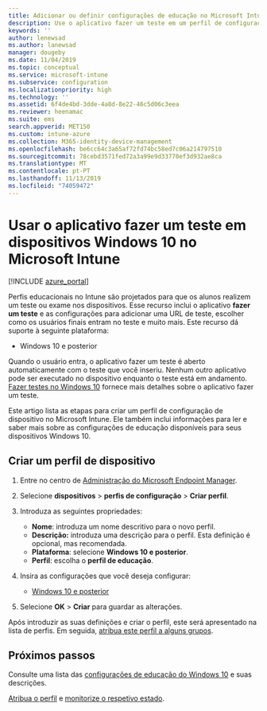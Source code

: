 ```yaml
---
title: Adicionar ou definir configurações de educação no Microsoft Intune-Azure | Microsoft Docs
description: Use o aplicativo fazer um teste em um perfil de configuração de dispositivo em dispositivos Windows 10 e posteriores no Microsoft Intune. Crie um perfil de configuração usando as configurações de educação e insira uma URL de aplicativo de teste, escolha como os usuários entram, monitore a tela durante o teste e permita ou Evite sugestões de texto durante o teste.
keywords: ''
author: lenewsad
ms.author: lanewsad
manager: dougeby
ms.date: 11/04/2019
ms.topic: conceptual
ms.service: microsoft-intune
ms.subservice: configuration
ms.localizationpriority: high
ms.technology: ''
ms.assetid: 6f4de4bd-3dde-4a8d-8e22-46c5d06c3eea
ms.reviewer: heenamac
ms.suite: ems
search.appverid: MET150
ms.custom: intune-azure
ms.collection: M365-identity-device-management
ms.openlocfilehash: be6cc64c3a65af72fd74bc58ed7c06a214797510
ms.sourcegitcommit: 78cebd3571fed72a3a99e9d33770ef3d932ae8ca
ms.translationtype: MT
ms.contentlocale: pt-PT
ms.lasthandoff: 11/13/2019
ms.locfileid: "74059472"
---
```

# <a name="use-the-take-a-test-app-on-windows-10-devices-in-microsoft-intune"></a>Usar o aplicativo fazer um teste em dispositivos Windows 10 no Microsoft Intune

[!INCLUDE [azure_portal](../includes/azure_portal.md)]

Perfis educacionais no Intune são projetados para que os alunos realizem um teste ou exame nos dispositivos. Esse recurso inclui o aplicativo **fazer um teste** e as configurações para adicionar uma URL de teste, escolher como os usuários finais entram no teste e muito mais. Este recurso dá suporte à seguinte plataforma:

- Windows 10 e posterior

Quando o usuário entra, o aplicativo fazer um teste é aberto automaticamente com o teste que você inseriu. Nenhum outro aplicativo pode ser executado no dispositivo enquanto o teste está em andamento. [Fazer testes no Windows 10](https://docs.microsoft.com/education/windows/take-tests-in-windows-10) fornece mais detalhes sobre o aplicativo fazer um teste.

Este artigo lista as etapas para criar um perfil de configuração de dispositivo no Microsoft Intune. Ele também inclui informações para ler e saber mais sobre as configurações de educação disponíveis para seus dispositivos Windows 10.

## <a name="create-a-device-profile"></a>Criar um perfil de dispositivo

1. Entre no centro de [Administração do Microsoft Endpoint Manager](https://go.microsoft.com/fwlink/?linkid=2109431).
2. Selecione **dispositivos** > **perfis de configuração** > **Criar perfil**.
3. Introduza as seguintes propriedades:

    - **Nome**: introduza um nome descritivo para o novo perfil.
    - **Descrição:** introduza uma descrição para o perfil. Esta definição é opcional, mas recomendada.
    - **Plataforma**: selecione **Windows 10 e posterior**.
    - **Perfil**: escolha o **perfil de educação**.

4. Insira as configurações que você deseja configurar:

    - [Windows 10 e posterior](education-settings-windows.md)

5. Selecione **OK** > **Criar** para guardar as alterações.

Após introduzir as suas definições e criar o perfil, este será apresentado na lista de perfis. Em seguida, [atribua este perfil a alguns grupos](device-profile-assign.md).

## <a name="next-steps"></a>Próximos passos

Consulte uma lista das [configurações de educação do Windows 10](education-settings-windows.md) e suas descrições.

[Atribua o perfil](device-profile-assign.md) e [monitorize o respetivo estado](device-profile-monitor.md).
